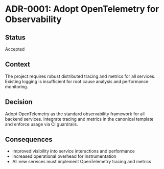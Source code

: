 # ADR-0001: Adopt OpenTelemetry for Observability

## Status

Accepted

## Context

The project requires robust distributed tracing and metrics for all services. Existing logging is insufficient for root cause analysis and performance monitoring.

## Decision

Adopt OpenTelemetry as the standard observability framework for all backend services. Integrate tracing and metrics in the canonical template and enforce usage via CI guardrails.

## Consequences

- Improved visibility into service interactions and performance
- Increased operational overhead for instrumentation
- All new services must implement OpenTelemetry tracing and metrics
